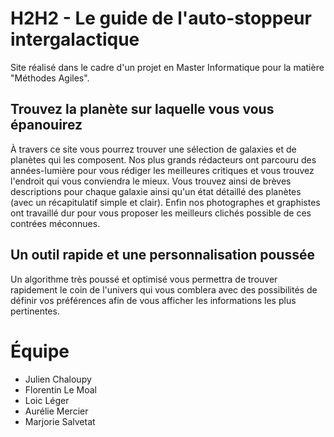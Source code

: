 # H2H2 - Le guide de l'auto-stoppeur intergalactique

Site réalisé dans le cadre d'un projet en Master Informatique pour la matière "Méthodes Agiles".

## Trouvez la planète sur laquelle vous vous épanouirez
À travers ce site vous pourrez trouver une sélection de galaxies et de planètes qui les composent. Nos plus grands rédacteurs ont parcouru des années-lumière pour vous rédiger les meilleures critiques et vous trouvez l'endroit qui vous conviendra le mieux.
Vous trouvez ainsi de brèves descriptions pour chaque galaxie ainsi qu'un état détaillé des planètes (avec un récapitulatif simple et clair). Enfin nos photographes et graphistes ont travaillé dur pour vous proposer les meilleurs clichés possible de ces contrées méconnues.

## Un outil rapide et une personnalisation poussée
Un algorithme très poussé et optimisé vous permettra de trouver rapidement le coin de l'univers qui vous comblera avec des possibilités de définir vos préférences afin de vous afficher les informations les plus pertinentes.

# Équipe
* Julien Chaloupy
* Florentin Le Moal
* Loic Léger
* Aurélie Mercier
* Marjorie Salvetat